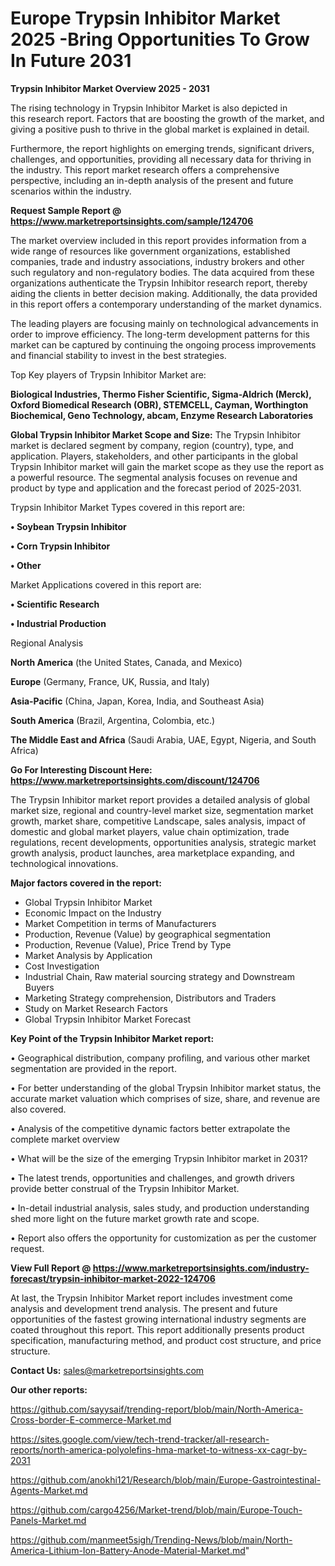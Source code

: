# Europe Trypsin Inhibitor Market 2025 -Bring Opportunities To Grow In Future 2031

<Strong> Trypsin Inhibitor Market Overview 2025 - 2031</strong>

The rising technology in Trypsin Inhibitor Market is also depicted in this research report. Factors that are boosting the growth of the market, and giving a positive push to thrive in the global market is explained in detail.

Furthermore, the report highlights on emerging trends, significant drivers, challenges, and opportunities, providing all necessary data for thriving in the industry. This report market research offers a comprehensive perspective, including an in-depth analysis of the present and future scenarios within the industry.

<strong>Request Sample Report @ <a href=https://www.marketreportsinsights.com/sample/124706>https://www.marketreportsinsights.com/sample/124706</a></strong>

The market overview included in this report provides information from a wide range of resources like government organizations, established companies, trade and industry associations, industry brokers and other such regulatory and non-regulatory bodies. The data acquired from these organizations authenticate the Trypsin Inhibitor research report, thereby aiding the clients in better decision making. Additionally, the data provided in this report offers a contemporary understanding of the market dynamics.

The leading players are focusing mainly on technological advancements in order to improve efficiency. The long-term development patterns for this market can be captured by continuing the ongoing process improvements and financial stability to invest in the best strategies.

Top Key players of Trypsin Inhibitor Market are:

<strong>Biological Industries, Thermo Fisher Scientific, Sigma-Aldrich (Merck), Oxford Biomedical Research (OBR), STEMCELL, Cayman, Worthington Biochemical, Geno Technology, abcam, Enzyme Research Laboratories</strong>

<strong><b>Global Trypsin Inhibitor Market Scope and Size:</b></strong>
The Trypsin Inhibitor market is declared segment by company, region (country), type, and application. Players, stakeholders, and other participants in the global Trypsin Inhibitor market will gain the market scope as they use the report as a powerful resource. The segmental analysis focuses on revenue and product by type and application and the forecast period of 2025-2031.

Trypsin Inhibitor Market Types covered in this report are:

<strong>• Soybean Trypsin Inhibitor

• Corn Trypsin Inhibitor

• Other</strong>

Market Applications covered in this report are:

<strong>• Scientific Research

• Industrial Production</strong> 

Regional Analysis

<strong>North America</strong> (the United States, Canada, and Mexico)

<strong>Europe</strong> (Germany, France, UK, Russia, and Italy)

<strong>Asia-Pacific</strong> (China, Japan, Korea, India, and Southeast Asia)

<strong>South America</strong> (Brazil, Argentina, Colombia, etc.)

<strong>The Middle East and Africa</strong> (Saudi Arabia, UAE, Egypt, Nigeria, and South Africa)

<strong>Go For Interesting Discount Here: <a href=https://www.marketreportsinsights.com/discount/124706>https://www.marketreportsinsights.com/discount/124706</a></strong>

The Trypsin Inhibitor market report provides a detailed analysis of global market size, regional and country-level market size, segmentation market growth, market share, competitive Landscape, sales analysis, impact of domestic and global market players, value chain optimization, trade regulations, recent developments, opportunities analysis, strategic market growth analysis, product launches, area marketplace expanding, and technological innovations.

<strong><b>Major factors covered in the report:</b></strong>
<ul>
  <li>Global Trypsin Inhibitor Market </li>
  <li>Economic Impact on the Industry</li>
  <li>Market Competition in terms of Manufacturers</li>
  <li>Production, Revenue (Value) by geographical segmentation</li>
  <li>Production, Revenue (Value), Price Trend by Type</li>
  <li>Market Analysis by Application</li>
  <li>Cost Investigation</li>
  <li>Industrial Chain, Raw material sourcing strategy and Downstream Buyers</li>
  <li>Marketing Strategy comprehension, Distributors and Traders</li>
  <li>Study on Market Research Factors</li>
  <li>Global Trypsin Inhibitor Market Forecast</li>
</ul>

<strong><b>Key Point of the Trypsin Inhibitor Market report:</b></strong>

• Geographical distribution, company profiling, and various other market segmentation are provided in the report.

• For better understanding of the global Trypsin Inhibitor market status, the accurate market valuation which comprises of size, share, and revenue are also covered.

• Analysis of the competitive dynamic factors better extrapolate the complete market overview

• What will be the size of the emerging Trypsin Inhibitor market in 2031?

• The latest trends, opportunities and challenges, and growth drivers provide better construal of the Trypsin Inhibitor Market.

• In-detail industrial analysis, sales study, and production understanding shed more light on the future market growth rate and scope.

• Report also offers the opportunity for customization as per the customer request.

<strong><b>View Full Report @ <a href=https://www.marketreportsinsights.com/industry-forecast/trypsin-inhibitor-market-2022-124706>https://www.marketreportsinsights.com/industry-forecast/trypsin-inhibitor-market-2022-124706</a></b></strong>


At last, the Trypsin Inhibitor Market report includes investment come analysis and development trend analysis. The present and future opportunities of the fastest growing international industry segments are coated throughout this report. This report additionally presents product specification, manufacturing method, and product cost structure, and price structure.

<strong>Contact Us:</strong>
sales@marketreportsinsights.com

<strong>Our other reports:</strong>

<a href=https://github.com/sayysaif/trending-report/blob/main/North-America-Cross-border-E-commerce-Market.md>https://github.com/sayysaif/trending-report/blob/main/North-America-Cross-border-E-commerce-Market.md</a>

<a href=https://sites.google.com/view/tech-trend-tracker/all-research-reports/north-america-polyolefins-hma-market-to-witness-xx-cagr-by-2031>https://sites.google.com/view/tech-trend-tracker/all-research-reports/north-america-polyolefins-hma-market-to-witness-xx-cagr-by-2031</a>

<a href=https://github.com/anokhi121/Research/blob/main/Europe-Gastrointestinal-Agents-Market.md>https://github.com/anokhi121/Research/blob/main/Europe-Gastrointestinal-Agents-Market.md</a>

<a href=https://github.com/cargo4256/Market-trend/blob/main/Europe-Touch-Panels-Market.md>https://github.com/cargo4256/Market-trend/blob/main/Europe-Touch-Panels-Market.md</a>

<a href=https://github.com/manmeet5sigh/Trending-News/blob/main/North-America-Lithium-Ion-Battery-Anode-Material-Market.md>https://github.com/manmeet5sigh/Trending-News/blob/main/North-America-Lithium-Ion-Battery-Anode-Material-Market.md</a>"
